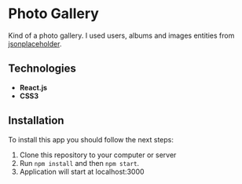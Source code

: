 # Photo Gallery
Kind of a photo gallery. I used users, albums and images entities from [jsonplaceholder](https://jsonplaceholder.typicode.com/).

## Technologies
* **React.js**
* **CSS3**

## Installation
To install this app you should follow the next steps:
1. Clone this repository to your computer or server
2. Run `npm install` and then `npm start`.
3. Application will start at localhost:3000
